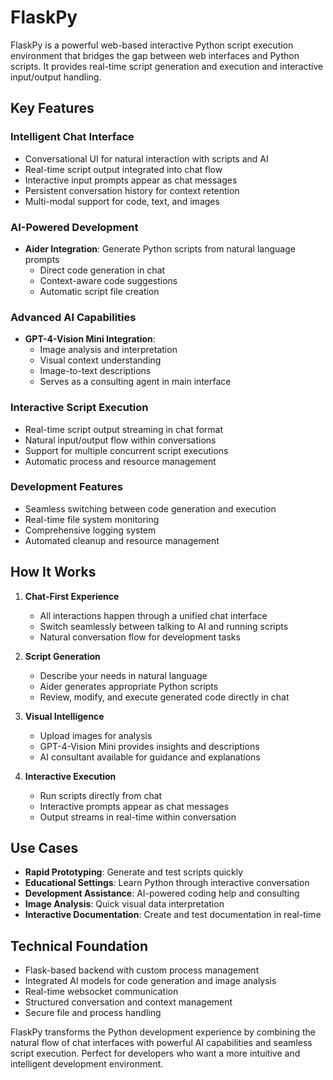 # FlaskPy
FlaskPy is a powerful web-based interactive Python script execution environment that bridges the gap between web interfaces and Python scripts. It provides real-time script generation and execution and interactive input/output handling.

## Key Features

### Intelligent Chat Interface
- Conversational UI for natural interaction with scripts and AI
- Real-time script output integrated into chat flow
- Interactive input prompts appear as chat messages
- Persistent conversation history for context retention
- Multi-modal support for code, text, and images

### AI-Powered Development
- **Aider Integration**: Generate Python scripts from natural language prompts
  - Direct code generation in chat
  - Context-aware code suggestions
  - Automatic script file creation


### Advanced AI Capabilities
- **GPT-4-Vision Mini Integration**: 
  - Image analysis and interpretation
  - Visual context understanding
  - Image-to-text descriptions
  - Serves as a consulting agent in main interface

### Interactive Script Execution
- Real-time script output streaming in chat format
- Natural input/output flow within conversations
- Support for multiple concurrent script executions
- Automatic process and resource management

### Development Features
- Seamless switching between code generation and execution
- Real-time file system monitoring
- Comprehensive logging system
- Automated cleanup and resource management

## How It Works

1. **Chat-First Experience**
   - All interactions happen through a unified chat interface
   - Switch seamlessly between talking to AI and running scripts
   - Natural conversation flow for development tasks

2. **Script Generation**
   - Describe your needs in natural language
   - Aider generates appropriate Python scripts
   - Review, modify, and execute generated code directly in chat

3. **Visual Intelligence**
   - Upload images for analysis
   - GPT-4-Vision Mini provides insights and descriptions
   - AI consultant available for guidance and explanations

4. **Interactive Execution**
   - Run scripts directly from chat
   - Interactive prompts appear as chat messages
   - Output streams in real-time within conversation

## Use Cases

- **Rapid Prototyping**: Generate and test scripts quickly
- **Educational Settings**: Learn Python through interactive conversation
- **Development Assistance**: AI-powered coding help and consulting
- **Image Analysis**: Quick visual data interpretation
- **Interactive Documentation**: Create and test documentation in real-time

## Technical Foundation
- Flask-based backend with custom process management
- Integrated AI models for code generation and image analysis
- Real-time websocket communication
- Structured conversation and context management
- Secure file and process handling

FlaskPy transforms the Python development experience by combining the natural flow of chat interfaces with powerful AI capabilities and seamless script execution. Perfect for developers who want a more intuitive and intelligent development environment.
